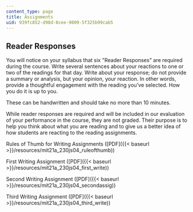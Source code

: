 ```yaml
---
content_type: page
title: Assignments
uid: 939fc852-d98d-8cee-9009-5f325b99cab5
---
```


Reader Responses
----------------

You will notice on your syllabus that six "Reader Responses" are required during the course. Write several sentences about your reactions to one or two of the readings for that day. Write about your response; do not provide a summary or analysis, but your opinion, your reaction. In other words, provide a thoughtful engagement with the reading you’ve selected. How you do it is up to you.

These can be handwritten and should take no more than 10 minutes.

While reader responses are required and will be included in our evaluation of your performance in the course, they are not graded. Their purpose is to help you think about what you are reading and to give us a better idea of how students are reacting to the reading assignments.

Rules of Thumb for Writing Assignments ([PDF]({{< baseurl >}}/resources/mit21a_230js04_ruleofthumb))

First Writing Assignment ([PDF]({{< baseurl >}}/resources/mit21a_230js04_first_write))

Second Writing Assignment ([PDF]({{< baseurl >}}/resources/mit21a_230js04_secondassig))

Third Writing Assignment ([PDF]({{< baseurl >}}/resources/mit21a_230js04_third_write))